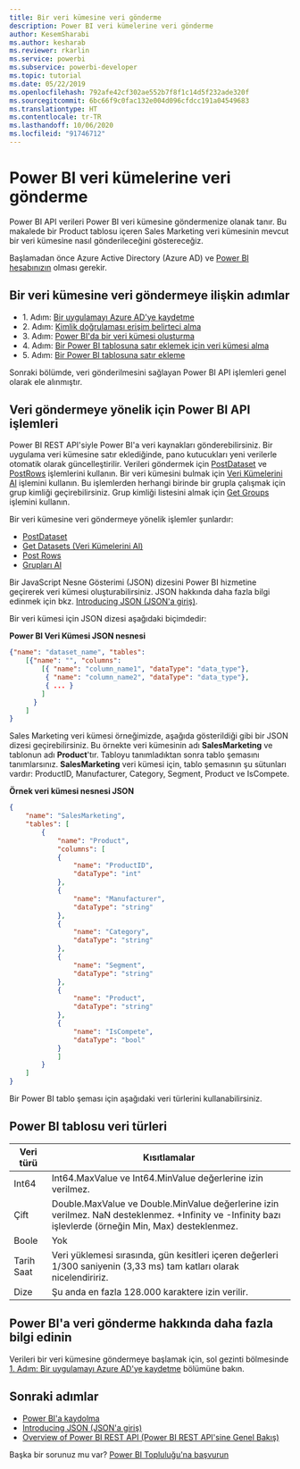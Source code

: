 ```yaml
---
title: Bir veri kümesine veri gönderme
description: Power BI veri kümelerine veri gönderme
author: KesemSharabi
ms.author: kesharab
ms.reviewer: rkarlin
ms.service: powerbi
ms.subservice: powerbi-developer
ms.topic: tutorial
ms.date: 05/22/2019
ms.openlocfilehash: 792afe42cf302ae552b7f8f1c14d5f232ade320f
ms.sourcegitcommit: 6bc66f9c0fac132e004d096cfdcc191a04549683
ms.translationtype: HT
ms.contentlocale: tr-TR
ms.lasthandoff: 10/06/2020
ms.locfileid: "91746712"
---
```

# <a name="push-data-into-a-power-bi-dataset"></a>Power BI veri kümelerine veri gönderme

Power BI API verileri Power BI veri kümesine göndermenize olanak tanır. Bu makalede bir Product tablosu içeren Sales Marketing veri kümesinin mevcut bir veri kümesine nasıl gönderileceğini göstereceğiz.

Başlamadan önce Azure Active Directory (Azure AD) ve [Power BI hesabınızın](../embedded/create-an-azure-active-directory-tenant.md) olması gerekir.

## <a name="steps-to-push-data-into-a-dataset"></a>Bir veri kümesine veri göndermeye ilişkin adımlar

* 1\. Adım: [Bir uygulamayı Azure AD'ye kaydetme](../embedded/register-app.md)
* 2\. Adım: [Kimlik doğrulaması erişim belirteci alma](walkthrough-push-data-get-token.md)
* 3\. Adım: [Power BI'da bir veri kümesi oluşturma](walkthrough-push-data-create-dataset.md)
* 4\. Adım: [Bir Power BI tablosuna satır eklemek için veri kümesi alma](walkthrough-push-data-get-datasets.md)
* 5\. Adım: [Bir Power BI tablosuna satır ekleme](walkthrough-push-data-add-rows.md)

Sonraki bölümde, veri gönderilmesini sağlayan Power BI API işlemleri genel olarak ele alınmıştır.

## <a name="power-bi-api-operations-to-push-data"></a>Veri göndermeye yönelik için Power BI API işlemleri

Power BI REST API'siyle Power BI'a veri kaynakları gönderebilirsiniz. Bir uygulama veri kümesine satır eklediğinde, pano kutucukları yeni verilerle otomatik olarak güncelleştirilir. Verileri göndermek için [PostDataset](/rest/api/power-bi/pushdatasets/datasets_postdataset) ve [PostRows](/rest/api/power-bi/pushdatasets/datasets_postrows) işlemlerini kullanın. Bir veri kümesini bulmak için [Veri Kümelerini Al](/rest/api/power-bi/datasets/getdatasets) işlemini kullanın. Bu işlemlerden herhangi birinde bir grupla çalışmak için grup kimliği geçirebilirsiniz. Grup kimliği listesini almak için [Get Groups](/rest/api/power-bi/groups/getgroups) işlemini kullanın.

Bir veri kümesine veri göndermeye yönelik işlemler şunlardır:

* [PostDataset](/rest/api/power-bi/pushdatasets/datasets_postdataset)
* [Get Datasets (Veri Kümelerini Al)](/rest/api/power-bi/datasets/getdatasets)
* [Post Rows](/rest/api/power-bi/pushdatasets/datasets_postrows)
* [Grupları Al](/rest/api/power-bi/groups/getgroups)

Bir JavaScript Nesne Gösterimi (JSON) dizesini Power BI hizmetine geçirerek veri kümesi oluşturabilirsiniz. JSON hakkında daha fazla bilgi edinmek için bkz. [Introducing JSON (JSON'a giriş)](https://json.org/).

Bir veri kümesi için JSON dizesi aşağıdaki biçimdedir:

**Power BI Veri Kümesi JSON nesnesi**

```json
{"name": "dataset_name", "tables":
    [{"name": "", "columns":
        [{ "name": "column_name1", "dataType": "data_type"},
         { "name": "column_name2", "dataType": "data_type"},
         { ... }
        ]
      }
    ]
}
```

Sales Marketing veri kümesi örneğimizde, aşağıda gösterildiği gibi bir JSON dizesi geçirebilirsiniz. Bu örnekte veri kümesinin adı **SalesMarketing** ve tablonun adı **Product**'tır. Tabloyu tanımladıktan sonra tablo şemasını tanımlarsınız. **SalesMarketing** veri kümesi için, tablo şemasının şu sütunları vardır: ProductID, Manufacturer, Category, Segment, Product ve IsCompete.

**Örnek veri kümesi nesnesi JSON**

```json
{
    "name": "SalesMarketing",
    "tables": [
        {
            "name": "Product",
            "columns": [
            {
                "name": "ProductID",
                "dataType": "int"
            },
            {
                "name": "Manufacturer",
                "dataType": "string"
            },
            {
                "name": "Category",
                "dataType": "string"
            },
            {
                "name": "Segment",
                "dataType": "string"
            },
            {
                "name": "Product",
                "dataType": "string"
            },
            {
                "name": "IsCompete",
                "dataType": "bool"
            }
            ]
        }
    ]
}
```

Bir Power BI tablo şeması için aşağıdaki veri türlerini kullanabilirsiniz.

## <a name="power-bi-table-data-types"></a>Power BI tablosu veri türleri

| **Veri türü** | **Kısıtlamalar** |
| --- | --- |
| Int64 |Int64.MaxValue ve Int64.MinValue değerlerine izin verilmez. |
| Çift |Double.MaxValue ve Double.MinValue değerlerine izin verilmez. NaN desteklenmez. +Infinity ve -Infinity bazı işlevlerde (örneğin Min, Max) desteklenmez. |
| Boole |Yok |
| Tarih Saat |Veri yüklemesi sırasında, gün kesitleri içeren değerleri 1/300 saniyenin (3,33 ms) tam katları olarak nicelendiririz. |
| Dize |Şu anda en fazla 128.000 karaktere izin verilir. |

## <a name="learn-more-about-pushing-data-into-power-bi"></a>Power BI'a veri gönderme hakkında daha fazla bilgi edinin

Verileri bir veri kümesine göndermeye başlamak için, sol gezinti bölmesinde [1. Adım: Bir uygulamayı Azure AD'ye kaydetme](../embedded/register-app.md) bölümüne bakın.

## <a name="next-steps"></a>Sonraki adımlar

* [Power BI'a kaydolma](../embedded/create-an-azure-active-directory-tenant.md)  
* [Introducing JSON (JSON'a giriş)](https://json.org/)  
* [Overview of Power BI REST API (Power BI REST API'sine Genel Bakış)](overview-of-power-bi-rest-api.md)  

Başka bir sorunuz mu var? [Power BI Topluluğu'na başvurun](https://community.powerbi.com/)